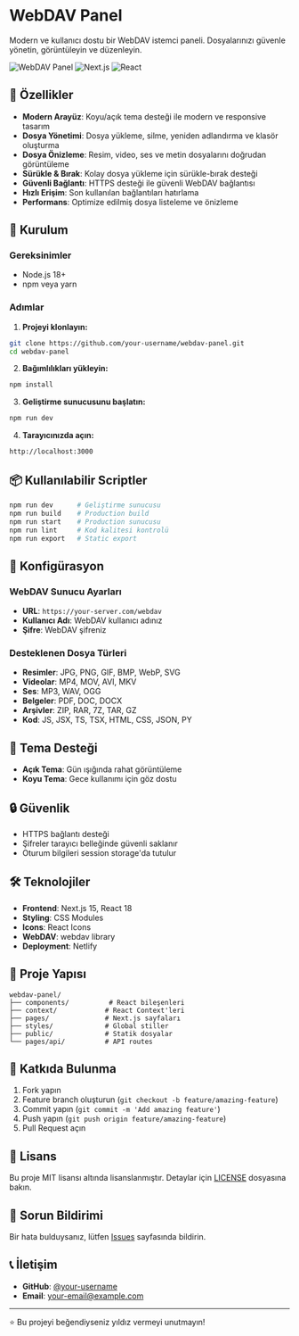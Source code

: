 # WebDAV Panel

Modern ve kullanıcı dostu bir WebDAV istemci paneli. Dosyalarınızı güvenle yönetin, görüntüleyin ve düzenleyin.

![WebDAV Panel](https://img.shields.io/badge/WebDAV-Panel-blue)
![Next.js](https://img.shields.io/badge/Next.js-15.0.0-black)
![React](https://img.shields.io/badge/React-18.2.0-blue)

## 🌟 Özellikler

- **Modern Arayüz**: Koyu/açık tema desteği ile modern ve responsive tasarım
- **Dosya Yönetimi**: Dosya yükleme, silme, yeniden adlandırma ve klasör oluşturma
- **Dosya Önizleme**: Resim, video, ses ve metin dosyalarını doğrudan görüntüleme
- **Sürükle & Bırak**: Kolay dosya yükleme için sürükle-bırak desteği
- **Güvenli Bağlantı**: HTTPS desteği ile güvenli WebDAV bağlantısı
- **Hızlı Erişim**: Son kullanılan bağlantıları hatırlama
- **Performans**: Optimize edilmiş dosya listeleme ve önizleme

## 🚀 Kurulum

### Gereksinimler
- Node.js 18+ 
- npm veya yarn

### Adımlar

1. **Projeyi klonlayın:**
```bash
git clone https://github.com/your-username/webdav-panel.git
cd webdav-panel
```

2. **Bağımlılıkları yükleyin:**
```bash
npm install
```

3. **Geliştirme sunucusunu başlatın:**
```bash
npm run dev
```

4. **Tarayıcınızda açın:**
```
http://localhost:3000
```

## 📦 Kullanılabilir Scriptler

```bash
npm run dev      # Geliştirme sunucusu
npm run build    # Production build
npm run start    # Production sunucusu
npm run lint     # Kod kalitesi kontrolü
npm run export   # Static export
```

## 🔧 Konfigürasyon

### WebDAV Sunucu Ayarları
- **URL**: `https://your-server.com/webdav`
- **Kullanıcı Adı**: WebDAV kullanıcı adınız
- **Şifre**: WebDAV şifreniz

### Desteklenen Dosya Türleri
- **Resimler**: JPG, PNG, GIF, BMP, WebP, SVG
- **Videolar**: MP4, MOV, AVI, MKV
- **Ses**: MP3, WAV, OGG
- **Belgeler**: PDF, DOC, DOCX
- **Arşivler**: ZIP, RAR, 7Z, TAR, GZ
- **Kod**: JS, JSX, TS, TSX, HTML, CSS, JSON, PY

## 🎨 Tema Desteği

- **Açık Tema**: Gün ışığında rahat görüntüleme
- **Koyu Tema**: Gece kullanımı için göz dostu

## 🔒 Güvenlik

- HTTPS bağlantı desteği
- Şifreler tarayıcı belleğinde güvenli saklanır
- Oturum bilgileri session storage'da tutulur

## 🛠️ Teknolojiler

- **Frontend**: Next.js 15, React 18
- **Styling**: CSS Modules
- **Icons**: React Icons
- **WebDAV**: webdav library
- **Deployment**: Netlify

## 📁 Proje Yapısı

```
webdav-panel/
├── components/          # React bileşenleri
├── context/            # React Context'leri
├── pages/              # Next.js sayfaları
├── styles/             # Global stiller
├── public/             # Statik dosyalar
└── pages/api/          # API routes
```

## 🤝 Katkıda Bulunma

1. Fork yapın
2. Feature branch oluşturun (`git checkout -b feature/amazing-feature`)
3. Commit yapın (`git commit -m 'Add amazing feature'`)
4. Push yapın (`git push origin feature/amazing-feature`)
5. Pull Request açın

## 📄 Lisans

Bu proje MIT lisansı altında lisanslanmıştır. Detaylar için [LICENSE](LICENSE) dosyasına bakın.

## 🐛 Sorun Bildirimi

Bir hata bulduysanız, lütfen [Issues](https://github.com/your-username/webdav-panel/issues) sayfasında bildirin.

## 📞 İletişim

- **GitHub**: [@your-username](https://github.com/your-username)
- **Email**: your-email@example.com

---

⭐ Bu projeyi beğendiyseniz yıldız vermeyi unutmayın!
